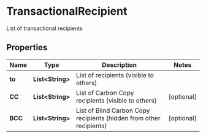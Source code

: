 

# TransactionalRecipient

List of transactional recipients

## Properties

Name | Type | Description | Notes
------------ | ------------- | ------------- | -------------
**to** | **List&lt;String&gt;** | List of recipients (visible to others) | 
**CC** | **List&lt;String&gt;** | List of Carbon Copy recipients (visible to others) |  [optional]
**BCC** | **List&lt;String&gt;** | List of Blind Carbon Copy recipients (hidden from other recipients) |  [optional]



